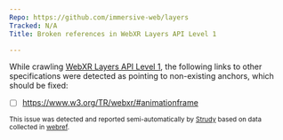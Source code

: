 ```yaml
---
Repo: https://github.com/immersive-web/layers
Tracked: N/A
Title: Broken references in WebXR Layers API Level 1

---
```


While crawling [WebXR Layers API Level 1](https://immersive-web.github.io/layers/), the following links to other specifications were detected as pointing to non-existing anchors, which should be fixed:
* [ ] https://www.w3.org/TR/webxr/#animationframe

<sub>This issue was detected and reported semi-automatically by [Strudy](https://github.com/w3c/strudy/) based on data collected in [webref](https://github.com/w3c/webref/).</sub>